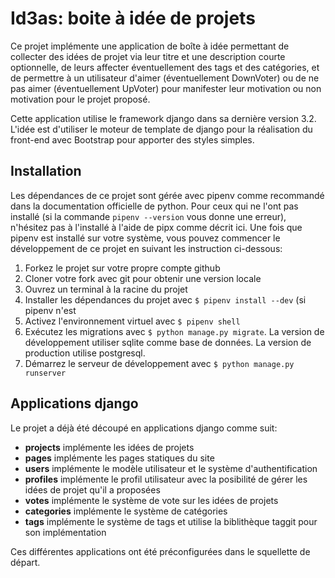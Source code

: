 # Id3as: boite à idée de projets

Ce projet implémente une application de boîte à idée permettant de collecter des idées de projet via leur titre et une description courte optionnelle, de leurs affecter éventuellement des tags et des catégories, et de permettre à un utilisateur d'aimer (éventuellement DownVoter) ou de ne pas aimer (éventuellement UpVoter) pour manifester leur motivation ou non motivation pour le projet proposé.

Cette application utilise le framework django dans sa dernière version 3.2. L'idée est d'utiliser le moteur de template de django pour la réalisation du front-end avec Bootstrap pour apporter des styles simples.

## Installation

Les dépendances de ce projet sont gérée avec pipenv comme recommandé dans la documentation officielle de python. Pour ceux qui ne l'ont pas installé (si la commande `pipenv --version` vous donne une erreur), n'hésitez pas à l'installé à l'aide de pipx comme décrit ici. Une fois que pipenv est installé sur votre système, vous pouvez commencer le développement de ce projet en suivant les instruction ci-dessous:

1. Forkez le projet sur votre propre compte github
2. Cloner votre fork avec git pour obtenir une version locale
3. Ouvrez un terminal à la racine du projet
4. Installer les dépendances du projet avec `$ pipenv install --dev` (si pipenv n'est 
5. Activez l'environnement virtuel avec `$ pipenv shell`
6. Exécutez les migrations avec `$ python manage.py migrate`. La version de développement utiliser sqlite comme base de données. La version de production utilise postgresql.
7. Démarrez le serveur de développement avec `$ python manage.py runserver`

## Applications django

Le projet a déjà été découpé en applications django comme suit:

- **projects** implémente les idées de projets
- **pages** implémente les pages statiques du site
- **users** implémente le modèle utilisateur et le système d'authentification
- **profiles** implémente le profil utilisateur avec la posibilité de gérer les idées de projet qu'il a proposées
- **votes** implémente le système de vote sur les idées de projets
- **categories** implémente le système de catégories
- **tags** implémente le système de tags et utilise la biblithèque taggit pour son implémentation

Ces différentes applications ont été préconfigurées dans le squellette de départ.

